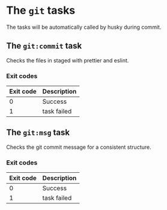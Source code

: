 # The `git` tasks

The tasks will be automatically called by husky during commit.

## The `git:commit` task

Checks the files in staged with prettier and eslint.

### Exit codes

| Exit code | Description |
| --------- | ----------- |
| 0         | Success     |
| 1         | task failed |

## The `git:msg` task

Checks the git commit message for a consistent structure.

### Exit codes

| Exit code | Description |
| --------- | ----------- |
| 0         | Success     |
| 1         | task failed |
